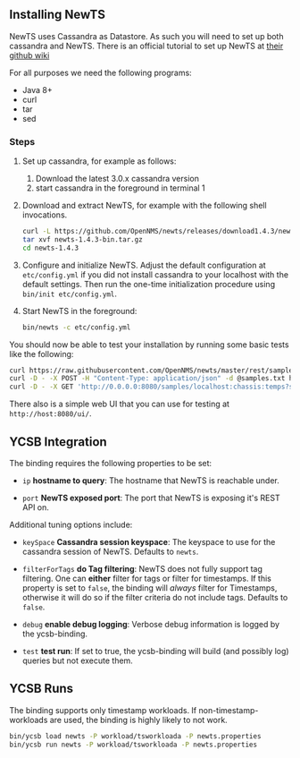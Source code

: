 <!--
Copyright (c) 2018 YCSB contributors. All rights reserved.

Licensed under the Apache License, Version 2.0 (the "License"); you
may not use this file except in compliance with the License. You
may obtain a copy of the License at

http://www.apache.org/licenses/LICENSE-2.0

Unless required by applicable law or agreed to in writing, software
distributed under the License is distributed on an "AS IS" BASIS,
WITHOUT WARRANTIES OR CONDITIONS OF ANY KIND, either express or
implied. See the License for the specific language governing
permissions and limitations under the License. See accompanying
LICENSE file.
-->

## Installing NewTS

NewTS uses Cassandra as Datastore. As such you will need to set up both cassandra and NewTS.
There is an official tutorial to set up NewTS at [their github wiki][gh-wiki-getting-started]

For all purposes we need the following programs:

 - Java 8+
 - curl
 - tar
 - sed

### Steps

 1. Set up cassandra, for example as follows:
     1. Download the latest 3.0.x cassandra version 
     2. start cassandra in the foreground in terminal 1
 2. Download and extract NewTS, for example with the following shell invocations.
  
     ```bash
     curl -L https://github.com/OpenNMS/newts/releases/download1.4.3/newts-1.4.3-bin.tar.gz -o newts-1.4.3-bin.tar.gz
     tar xvf newts-1.4.3-bin.tar.gz
     cd newts-1.4.3
     ```
     
 3. Configure and initialize NewTS.
     Adjust the default configuration at `etc/config.yml` if you did not install cassandra to your localhost with the default settings.
     Then run the one-time initialization procedure using `bin/init etc/config.yml`.
     
 4. Start NewTS in the foreground:

    ```bash
    bin/newts -c etc/config.yml
    ```
 
You should now be able to test your installation by running some basic tests like the following:

```bash
curl https://raw.githubusercontent.com/OpenNMS/newts/master/rest/samples.txt -o samples.txt
curl -D - -X POST -H "Content-Type: application/json" -d @samples.txt http://0.0.0.0:8080/samples
curl -D - -X GET 'http://0.0.0.0:8080/samples/localhost:chassis:temps?start=1998-07-09T12:05:00-0500&end=1998-07-09T13:15:00-0500'; echo
```

There also is a simple web UI that you can use for testing at `http://host:8080/ui/`.

## YCSB Integration

The binding requires the following properties to be set:

 - `ip` **hostname to query**:
   The hostname that NewTS is reachable under.

 - `port` **NewTS exposed port**:
   The port that NewTS is exposing it's REST API on.

Additional tuning options include:

 - `keySpace` **Cassandra session keyspace**:
    The keyspace to use for the cassandra session of NewTS.
    Defaults to `newts`.


 - `filterForTags` **do Tag filtering**:
    NewTS does not fully support tag filtering.
    One can **either** filter for tags or filter for timestamps.
    If this property is set to `false`, the binding will *always* filter for Timestamps,
    otherwise it will do so if the filter criteria do not include tags.
    Defaults to `false`.

 - `debug` **enable debug logging**:
  Verbose debug information is logged by the ycsb-binding.

 - `test` **test run**:
  If set to true, the ycsb-binding will build (and possibly log) queries but not execute them.

## YCSB Runs

The binding supports only timestamp workloads.
If non-timestamp-workloads are used, the binding is highly likely to not work.

```bash
bin/ycsb load newts -P workload/tsworkloada -P newts.properties
bin/ycsb run newts -P workload/tsworkloada -P newts.properties
```


 [gh-wiki-getting-started]: https://github.com/OpenNMS/newts/wiki/GettingStarted